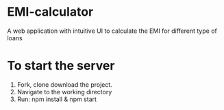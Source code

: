 # EMI-calculator
A web application with intuitive UI to calculate the EMI for different type of loans

# To start the server
1. Fork, clone download the project.
2. Navigate to the working directory
3. Run: npm install & npm start

